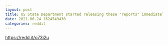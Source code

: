 ```yaml
--- 
layout: post 
title: US State Department started releasing these "reports" immediately after Bukele's Bitcoin move. The plot to demonize and oust him, despite even the US govt recognizing that he was democratically elected, just became an exigency to protect petrodollar interests 
date: 2021-06-24 1624549430 
categories: reddit 
--- 
```

https://redd.it/o73i2u